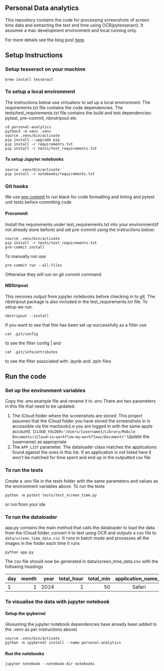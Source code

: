 ## Personal Data analytics
This repository contains the code for processing screenshots of screen time data and extracting the text and time using OCR(pytesseract). It assumes a mac development environment and local running only.
<br>

For more details see the blog post [here](https://karendavis.io/posts/01_screentime_analytics/).


## Setup Instructions
### Setup tesseract on your machine
```shell
brew install tesseract
```

### To setup a local environment
The instructions below use virtualenv to set up a local environment. The requirements.txt file contains the code dependencies. The tests/test_requirements.txt file contains the build and test dependencies: pytest, pre-commit, nbnstripout etc
```shell
cd personal-analytics
python3 -m venv .venv
source .venv/bin/activate
pip install --upgrade pip
pip install -r requirements.txt
pip install -r tests/test_requirements.txt

```
#### To setup Jupyter notebooks

```shell
source .venv/bin/activate
pip install -r notebooks/requirements.txt

```

### Git hooks
We use [pre-commit]( https://pre-commit.com) to run black for code formatting and linting and pytest unit tests before
commiting code


#### Precommit
Install the requirements under test_requirements.txt into your environment(if not already done before) and set pre-commit using the instructions below:
```shell
source .venv/bin/activate
pip install -r tests/test_requirements.txt
pre-commit install

```
To manually run use

```shell
pre-commit run --all-files
```
Otherwise they will run on git commit command

#### NBStripout
This removes output from jupyter notebooks before checking in to git.
The nbstripout package is also included in the test_requirements.txt file. To setup we run:

```shell
nbstripout --install
```

If you want to see that this has been set up successfully as a filter use
```shell
cat .git/config
```
to see the filter config    |    and
```shell
cat .git/info/attributes
```
to see the filter associated with .ipynb and .zpln files


## Run the code
### Set up the environment variables
Copy the .env.example file and rename it to .env
There are two parameters in this file that need to be updated:
1. The iCloud folder where the screenshots are stored. This project assumes that the iCloud folder you have stored the screenshots in is accessible via the macbook(i.e you are logged in with the same apple account).
```ICLOUD_FOLDER="/Users/{username}/Library/Mobile Documents/iCloud~is~workflow~my~workflows/Documents"``` Update the {username} as appropriate
2. The ```APP_LIST``` parameter. The dataloader class matches the applications found against the ones in this list. If an application is not listed here it won't be matched for time spent and end up in the outputted csv file

### To run the tests
Create a .env file in the tests folder with the same parameters and values as the environment variables above. To run the tests
```shell
python -m pytest tests/test_screen_time.py
```
or run from your ide

### To run the dataloader
app.py contains the main method that calls the dataloader to load the data from the iCloud folder, convert it to text using OCR and outputs a csv file to ```data/screen_time_data.csv```. It runs in batch mode and processes all the images in the folder each time it runs
```shell
python app.py
```
The csv file should now be generated in data/screen_time_data.csv with the following headings

|   day    |      month |       year |     total_hour |      total_min |   application_name_0    |    application_hour_0 | application_min_0 | application_name_1     |     application_hour_1 | application_min_1 | application_name_2     |     application_hour_2 |        application_min_2 |
|   ---    |-----------:|-----------:|---------------:|---------------:|:-----------------------:|----------------------:|------------------:|:-----------------------|-----------------------:|------------------:|:-----------------------|-----------------------:|-------------------------:|
|    1     |          1 |       2024 |              1 |             50 |         Safari          |                     0 |                45 |Netflix                 |                      0 |                40 | Gmail                  |                      0 |                       25 |



### To visualise the data with jupyter notebook
#### Setup the ipykernel
(Assuming the jupyter notebook dependencies have already been added to the .venv as per instructions above)
```shell
source .venv/bin/activate
python -m ipykernel install --name personal-analytics
```
#### Run the notebooks
```shell
jupyter notebook --notebook-dir notebooks
```
